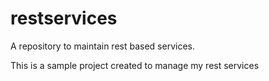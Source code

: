 # restservices
A repository to maintain rest based services.

This is a sample project created to manage my rest services
